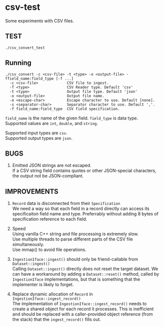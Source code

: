 # csv-test
Some experiments with CSV files.

## TEST

    ./csv_convert_test
    
## Running

    ./csv_convert -c <csv-file> -t <type> -o <output-file> -ffield_name:field_type [-f ...]
      -c <csv-file>             CSV file to ingest.
      -T <type>                 CSV Reader type. Default 'csv'
      -t <type>                 Output file type. Default 'json'
      -o <output-file>          Output file name.
      -e <escape-char>          Escape character to use. Default [none].
      -s <separator-char>       Separator character to use. Default ','.
      -f field_name:field_type  CSV field specification.

`field_name` is the name of the given field.
`field_type` is data type. Supported values are `int`, `double`, and `string`.

Supported input types are `csv`.  
Supported output types are `json`.


## BUGS

1. Emitted JSON strings are not escaped.  
If a CSV string field contains quotes or other JSON-special
characters, the output not be JSON-compliant.


## IMPROVEMENTS

1. `Record` data is disconnected from their `Specification`  
   We need a way so that each field in a record directly can access
   its specificaiton field name and type. Preferrably without adding 8
   bytes of specification reference to each field.

2. Speed  
   Using vanilla C++ string and file processing is extremely slow.  
   Use multiple threads to parse different parts of the CSV file simultaneously.  
   Use mmap() to avoid file operations.

3. `IngestionIface::ingest()` should only be friend-callable from `Dataset::ingest()`  
   Calling `Dataset::ingest()` directly does not reset the target
   dataset.  We can have a workaround by adding a `Dataset::reset()`
   method, called by `IngestionIface` implementations, but that is
   something that the implementer is likely to forget.

4. Replace dynamic allocation of `Record` in `IngestionIface::ingest_record()`  
   The implementation of `IngestionIface::ingest_record()` needs to create
   a shared object for each record it processes. This is inefficient and should
   be replaced with a caller-provided object reference (from the stack) that the
   `ingest_record()` fills out.

       

